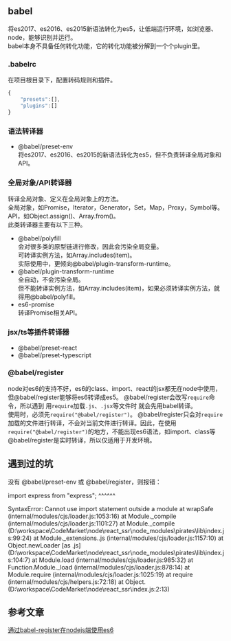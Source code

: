 
## babel
将es2017、es2016、es2015新语法转化为es5，让低端运行环境，如浏览器、node，能够识别并运行。<br>
babel本身不具备任何转化功能，它的转化功能被分解到一个个plugin里。
### .babelrc
在项目根目录下，配置转码规则和插件。
```javascript
{
    "presets":[],
    "plugins":[]
}
```
### 语法转译器
* @babel/preset-env<br>
将es2017、es2016、es2015的新语法转化为es5，但不负责转译全局对象和API。
### 全局对象/API转译器
转译全局对象、定义在全局对象上的方法。<br>
全局对象，如Promise，Iterator，Generator，Set，Map，Proxy，Symbol等。<br>
API，如Object.assign()、Array.from()。<br>
此类转译器主要有以下三种。<br>
* @babel/polyfill<br>
会对很多类的原型链进行修改，因此会污染全局变量。<br>
可转译实例方法，如Array.includes(item)。<br>
实际使用中，更倾向@babel/plugin-transform-runtime。<br>
* @babel/plugin-transform-runtime<br>
全自动，不会污染全局。<br>
但不能转译实例方法，如Array.includes(item)，如果必须转译实例方法，就得用@babel/polyfill。<br>
* es6-promise<br>
转译Promise相关API。<br>
### jsx/ts等插件转译器
* @babel/preset-react
* @babel/preset-typescript


### @babel/register
node对es6的支持不好，es6的class、import、react的jsx都无在node中使用，但@babel/register能够将es6转译成es5。
@babel/register会改写`require`命令，所以遇到 用`require`加载`.js`、`.jsx`等文件时 就会先用babel转译。<br>
使用时，必须先`require("@babel/register")`。
@babel/register只会对`require`加载的文件进行转译，不会对当前文件进行转译。因此，在使用`require("@babel/register")`的地方，不能出现es6语法，如import、class等<br>
@babel/register是实时转译，所以仅适用于开发环境。<br>

## 遇到过的坑
没有 @babel/preset-env 或 @babel/register，则报错：

import express from "express";
^^^^^^

SyntaxError: Cannot use import statement outside a module
    at wrapSafe (internal/modules/cjs/loader.js:1053:16)
    at Module._compile (internal/modules/cjs/loader.js:1101:27)
    at Module._compile (D:\workspace\CodeMarket\node\react_ssr\node_modules\pirates\lib\index.js:99:24)
    at Module._extensions..js (internal/modules/cjs/loader.js:1157:10)
    at Object.newLoader [as .js] (D:\workspace\CodeMarket\node\react_ssr\node_modules\pirates\lib\index.js:104:7)
    at Module.load (internal/modules/cjs/loader.js:985:32)
    at Function.Module._load (internal/modules/cjs/loader.js:878:14)
    at Module.require (internal/modules/cjs/loader.js:1025:19)
    at require (internal/modules/cjs/helpers.js:72:18)
    at Object.<anonymous> (D:\workspace\CodeMarket\node\react_ssr\index.js:2:13)

## 参考文章
[通过babel-register在nodejs端使用es6](https://blog.csdn.net/shidaping/article/details/71403374?utm_medium=distribute.pc_relevant_t0.none-task-blog-BlogCommendFromMachineLearnPai2-1.channel_param&depth_1-utm_source=distribute.pc_relevant_t0.none-task-blog-BlogCommendFromMachineLearnPai2-1.channel_param)
